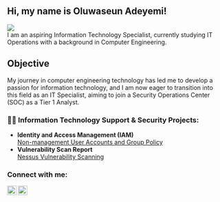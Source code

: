 <h2>Hi, my name is Oluwaseun Adeyemi!</h2>  <a href="https://linkedin.com/in/oadeyemi04"><img src="https://img.shields.io/badge/-LinkedIn-0072b1?&style=for-the-badge&logo=linkedin&logoColor=white" /></a> <br/>
I am an aspiring Information Technology Specialist, currently studying IT Operations with a background in Computer Engineering. <br/>
<h2> Objective </h2>
My journey in computer engineering technology has led me to develop a passion for information technology, and I am now eager to transition into this field as an IT Specialist, aiming to join a Security Operations Center (SOC) as a Tier 1 Analyst.

<h3>👨‍💻 Information Technology Support & Security Projects:</h3>

- <b> Identity and Access Management (IAM) </b> <br/>
  [Non-management User Accounts and Group Policy](https://oadeyemi-startech.github.io/IAM/)
  <br/>
- <b>Vulnerability Scan Report</b> <br/>
  [Nessus Vulnerability Scanning](https://oadeyemi-startech.github.io/vul-Report/)
<h3>Connect with me:</h3>

[<img align="left" alt="orijinaboyy | Twitter" width="22px" src="https://cdn.jsdelivr.net/npm/simple-icons@v3/icons/twitter.svg" />][twitter]
[<img align="left" alt="oadeyemi | LinkedIn" width="22px" src="https://cdn.jsdelivr.net/npm/simple-icons@v3/icons/linkedin.svg" />][linkedin]

[twitter]: https://twitter.com/orijinaboyy
[linkedin]: https://linkedin.com/in/oadeyemi04
